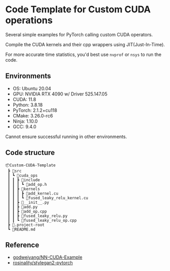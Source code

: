 # Code Template for Custom CUDA operations
Several simple examples for PyTorch calling custom CUDA operators.

Compile the CUDA kernels and their cpp wrappers using JIT(Just-In-Time).

For more accurate time statistics, you'd best use `nvprof` or `nsys` to run the code.

## Environments
- OS: Ubuntu 20.04
- GPU: NVIDIA RTX 4090 w/ Driver 525.147.05
- CUDA: 11.8
- Python: 3.8.18
- PyTorch: 2.1.2+cu118
- CMake: 3.26.0-rc6
- Ninja: 1.10.0
- GCC: 9.4.0

Cannot ensure successful running in other environments.

## Code structure
```
📦Custom-CUDA-Template
 ┣ 📂src
 ┃ ┗ 📂cuda_ops
 ┃ ┃ ┣ 📂include
 ┃ ┃ ┃ ┗ 📜add_op.h
 ┃ ┃ ┣ 📂kernels
 ┃ ┃ ┃ ┣ 📜add_kernel.cu
 ┃ ┃ ┃ ┗ 📜fused_leaky_relu_kernel.cu
 ┃ ┃ ┣ 📜__init__.py
 ┃ ┃ ┣ 📜add.py
 ┃ ┃ ┣ 📜add_op.cpp
 ┃ ┃ ┣ 📜fused_leaky_relu.py
 ┃ ┃ ┗ 📜fused_leaky_relu_op.cpp
 ┣ 📜.project-root
 ┗ 📜README.md
```

## Reference
- [godweiyang/NN-CUDA-Example](https://github.com/godweiyang/NN-CUDA-Example)
- [rosinality/stylegan2-pytorch](https://github.com/rosinality/stylegan2-pytorch)